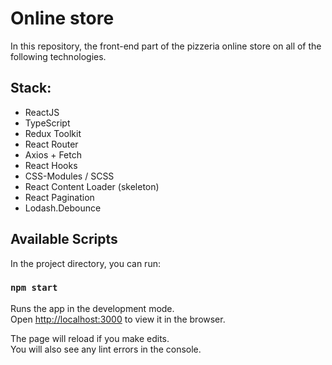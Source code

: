 # Online store

In this repository, the front-end part of the pizzeria online store on all of the following technologies.

## Stack:

- ReactJS
- TypeScript
- Redux Toolkit
- React Router
- Axios + Fetch
- React Hooks
- CSS-Modules / SCSS
- React Content Loader (skeleton)
- React Pagination
- Lodash.Debounce

## Available Scripts

In the project directory, you can run:

### `npm start`

Runs the app in the development mode.\
Open [http://localhost:3000](http://localhost:3000) to view it in the browser.

The page will reload if you make edits.\
You will also see any lint errors in the console.
